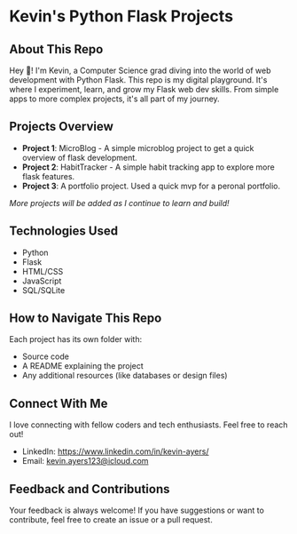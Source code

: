 # Kevin's Python Flask Projects

## About This Repo

Hey 👋! I'm Kevin, a Computer Science grad diving into the world of web development with Python Flask. This repo is my digital playground. It's where I experiment, learn, and grow my Flask web dev skills. From simple apps to more complex projects, it's all part of my journey.

## Projects Overview

- **Project 1**: MicroBlog - A simple microblog project to get a quick overview of flask development.
- **Project 2**: HabitTracker - A simple habit tracking app to explore more flask features.
- **Project 3**: A portfolio project. Used a quick mvp for a peronal portfolio.

_More projects will be added as I continue to learn and build!_

## Technologies Used

- Python
- Flask
- HTML/CSS
- JavaScript
- SQL/SQLite

## How to Navigate This Repo

Each project has its own folder with:

- Source code
- A README explaining the project
- Any additional resources (like databases or design files)

## Connect With Me

I love connecting with fellow coders and tech enthusiasts. Feel free to reach out!

- LinkedIn: https://www.linkedin.com/in/kevin-ayers/
- Email: kevin.ayers123@icloud.com

## Feedback and Contributions

Your feedback is always welcome! If you have suggestions or want to contribute, feel free to create an issue or a pull request.
